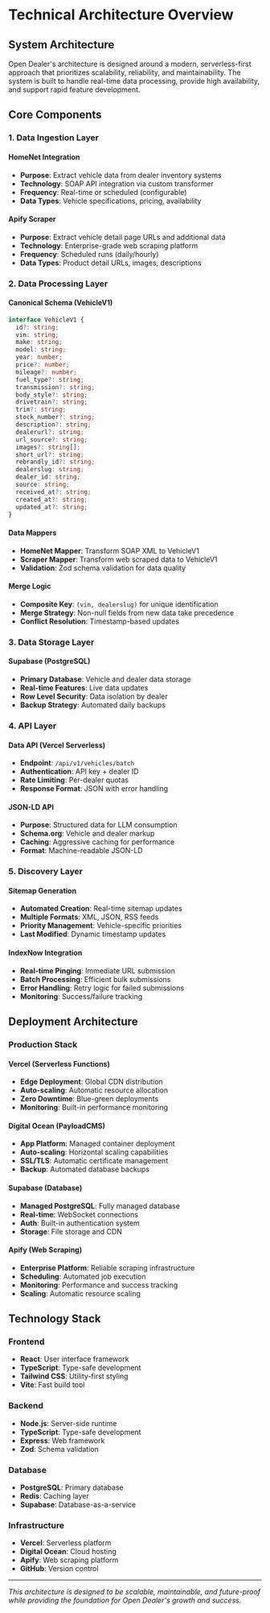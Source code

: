 # Technical Architecture Overview

## System Architecture

Open Dealer's architecture is designed around a modern, serverless-first approach that prioritizes scalability, reliability, and maintainability. The system is built to handle real-time data processing, provide high availability, and support rapid feature development.

## Core Components

### 1. Data Ingestion Layer

#### HomeNet Integration
- **Purpose**: Extract vehicle data from dealer inventory systems
- **Technology**: SOAP API integration via custom transformer
- **Frequency**: Real-time or scheduled (configurable)
- **Data Types**: Vehicle specifications, pricing, availability

#### Apify Scraper
- **Purpose**: Extract vehicle detail page URLs and additional data
- **Technology**: Enterprise-grade web scraping platform
- **Frequency**: Scheduled runs (daily/hourly)
- **Data Types**: Product detail URLs, images, descriptions

### 2. Data Processing Layer

#### Canonical Schema (VehicleV1)
```typescript
interface VehicleV1 {
  id?: string;
  vin: string;
  make: string;
  model: string;
  year: number;
  price?: number;
  mileage?: number;
  fuel_type?: string;
  transmission?: string;
  body_style?: string;
  drivetrain?: string;
  trim?: string;
  stock_number?: string;
  description?: string;
  dealerurl?: string;
  url_source?: string;
  images?: string[];
  short_url?: string;
  rebrandly_id?: string;
  dealerslug: string;
  dealer_id: string;
  source: string;
  received_at?: string;
  created_at?: string;
  updated_at?: string;
}
```

#### Data Mappers
- **HomeNet Mapper**: Transform SOAP XML to VehicleV1
- **Scraper Mapper**: Transform web scraped data to VehicleV1
- **Validation**: Zod schema validation for data quality

#### Merge Logic
- **Composite Key**: `(vin, dealerslug)` for unique identification
- **Merge Strategy**: Non-null fields from new data take precedence
- **Conflict Resolution**: Timestamp-based updates

### 3. Data Storage Layer

#### Supabase (PostgreSQL)
- **Primary Database**: Vehicle and dealer data storage
- **Real-time Features**: Live data updates
- **Row Level Security**: Data isolation by dealer
- **Backup Strategy**: Automated daily backups

### 4. API Layer

#### Data API (Vercel Serverless)
- **Endpoint**: `/api/v1/vehicles/batch`
- **Authentication**: API key + dealer ID
- **Rate Limiting**: Per-dealer quotas
- **Response Format**: JSON with error handling

#### JSON-LD API
- **Purpose**: Structured data for LLM consumption
- **Schema.org**: Vehicle and dealer markup
- **Caching**: Aggressive caching for performance
- **Format**: Machine-readable JSON-LD

### 5. Discovery Layer

#### Sitemap Generation
- **Automated Creation**: Real-time sitemap updates
- **Multiple Formats**: XML, JSON, RSS feeds
- **Priority Management**: Vehicle-specific priorities
- **Last Modified**: Dynamic timestamp updates

#### IndexNow Integration
- **Real-time Pinging**: Immediate URL submission
- **Batch Processing**: Efficient bulk submissions
- **Error Handling**: Retry logic for failed submissions
- **Monitoring**: Success/failure tracking

## Deployment Architecture

### Production Stack

#### Vercel (Serverless Functions)
- **Edge Deployment**: Global CDN distribution
- **Auto-scaling**: Automatic resource allocation
- **Zero Downtime**: Blue-green deployments
- **Monitoring**: Built-in performance monitoring

#### Digital Ocean (PayloadCMS)
- **App Platform**: Managed container deployment
- **Auto-scaling**: Horizontal scaling capabilities
- **SSL/TLS**: Automatic certificate management
- **Backup**: Automated database backups

#### Supabase (Database)
- **Managed PostgreSQL**: Fully managed database
- **Real-time**: WebSocket connections
- **Auth**: Built-in authentication system
- **Storage**: File storage and CDN

#### Apify (Web Scraping)
- **Enterprise Platform**: Reliable scraping infrastructure
- **Scheduling**: Automated job execution
- **Monitoring**: Performance and success tracking
- **Scaling**: Automatic resource scaling

## Technology Stack

### Frontend
- **React**: User interface framework
- **TypeScript**: Type-safe development
- **Tailwind CSS**: Utility-first styling
- **Vite**: Fast build tool

### Backend
- **Node.js**: Server-side runtime
- **TypeScript**: Type-safe development
- **Express**: Web framework
- **Zod**: Schema validation

### Database
- **PostgreSQL**: Primary database
- **Redis**: Caching layer
- **Supabase**: Database-as-a-service

### Infrastructure
- **Vercel**: Serverless platform
- **Digital Ocean**: Cloud hosting
- **Apify**: Web scraping platform
- **GitHub**: Version control

---

*This architecture is designed to be scalable, maintainable, and future-proof while providing the foundation for Open Dealer's growth and success.*
